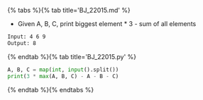 {% tabs %}{% tab title='BJ_22015.md' %}

* Given A, B, C, print biggest element * 3 - sum of all elements

```txt
Input: 4 6 9
Output: 8
```

{% endtab %}{% tab title='BJ_22015.py' %}

```py
A, B, C = map(int, input().split())
print(3 * max(A, B, C) - A - B - C)
```

{% endtab %}{% endtabs %}
